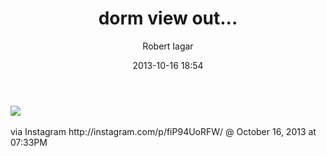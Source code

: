 ﻿---
layout: post
title: dorm view out...
date: 2013-10-16 18:54
author: "Robert Iagar"
comments: true
tags: [Day to day, IFTTT, Instagram]
---
<div><img src='http://distilleryimage10.s3.amazonaws.com/c0a909d2368011e3a07e22000a1f9a28_8.jpg' /><br /><br /><div>via Instagram http://instagram.com/p/fiP94UoRFW/ @ October 16, 2013 at 07:33PM</div><br /></div>
